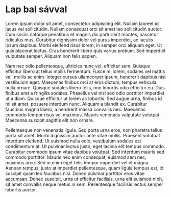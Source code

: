 <!-- ======================================================================
--- Search engine
title:        business-objects
description:  Data access command objects.
keywords:     business-objects, JavaScript, node.js
--- Layout
layout:       layout-2-bal
bal:          savok/bal-sav
--- Menu system
order:        30
text:         Lap bal sávval
======================================================================= -->

# Lap bal sávval

Lorem ipsum dolor sit amet, consectetur adipiscing elit. Nullam laoreet id lacus vel sollicitudin. Nullam consequat orci sit amet leo sollicitudin auctor. Cum sociis natoque penatibus et magnis dis parturient montes, nascetur ridiculus mus. Curabitur dignissim dolor vel purus imperdiet, ac iaculis ipsum dapibus. Morbi eleifend risus lorem, in semper orci aliquam eget. Ut quis placerat lectus. Cras hendrerit libero quis varius pretium. Sed imperdiet vulputate semper. Aliquam non felis sapien.

Nam nec odio pellentesque, ultricies nunc vel, efficitur sem. Quisque efficitur libero at tellus mollis fermentum. Fusce mi lorem, sodales vel mattis vel, mollis ac enim. Integer cursus ullamcorper ipsum, hendrerit dapibus nisl vestibulum eget. Maecenas finibus orci at eros dictum, tempus vehicula nulla ornare. Quisque sodales libero felis, non lobortis odio efficitur eu. Duis finibus erat a fringilla sodales. Phasellus vel nisl sed odio porttitor imperdiet ut a diam. Quisque efficitur ut lorem ac lobortis. Sed augue urna, finibus id mi sit amet, posuere interdum nunc. Aliquam a blandit ex. Curabitur faucibus magna libero, a hendrerit massa convallis nec. Maecenas commodo tempor risus vel maximus. Mauris venenatis vulputate volutpat. Maecenas suscipit sagittis elit non ornare.

Pellentesque non venenatis ligula. Sed porta urna eros, non pharetra tellus porta sit amet. Morbi dignissim auctor ante vitae mollis. Praesent volutpat interdum eleifend. Ut euismod nulla odio, vestibulum sodales est condimentum at. Ut pulvinar lectus justo, eget lacinia elit tempus commodo. Curabitur commodo ipsum vitae dapibus volutpat. Sed interdum mauris sed commodo porttitor. Mauris nec enim consequat, euismod sem nec, maximus arcu. Sed in enim eget felis tempor imperdiet vel et magna. Aenean tempus, justo at imperdiet pellentesque, quam ligula tempus est, id suscipit quam leo faucibus nisi. Donec pulvinar porttitor eros vitae accumsan. Donec suscipit, urna ut efficitur facilisis, urna elit euismod nibh, sit amet convallis neque metus in sem. Pellentesque facilisis lectus semper lobortis auctor.